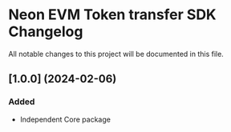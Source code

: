 # Neon EVM Token transfer SDK Changelog
All notable changes to this project will be documented in this file.

## [1.0.0] (2024-02-06)
### Added
* Independent Core package
